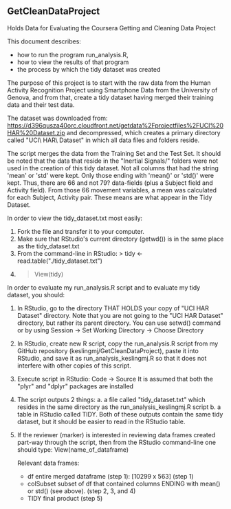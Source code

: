 ## GetCleanDataProject
Holds Data for Evaluating the Coursera Getting and Cleaning Data Project

This document describes:
* how to run the program run_analysis.R,
* how to view the results of that program
* the process by which the tidy dataset was created

The purpose of this project is to start with the raw data from the Human
Activity Recognition Project using Smartphone Data from the University
of Genova, and from that, create a tidy dataset having merged their training
data and their test data.

The dataset was downloaded from:
https://d396qusza40orc.cloudfront.net/getdata%2Fprojectfiles%2FUCI%20HAR%20Dataset.zip 
and decompressed, which creates a primary directory called "UCI\ HAR\ Dataset"
in which all data files and folders reside.


The script merges the data from the Training Set and the Test Set.  It
should be noted that the data that reside in the "Inertial Signals/"
folders were not used in the creation of this tidy dataset.  Not all
columns that had the string 'mean' or 'std' were kept.  Only those
ending with 'mean()' or 'std()' were kept.  Thus, there are 66 and not
79?  data-fields (plus a Subject field and Activity field).  From
those 66 movement variables, a mean was calculated for each Subject,
Activity pair.  These means are what appear in the Tidy Dataset.



In order to view the tidy_dataset.txt most easily:

1. Fork the file and transfer it to your computer.
2. Make sure that RStudio's current directory (getwd()) is in the same place
   as the tidy_dataset.txt
3. From the command-line in RStudio: > tidy <- read.table("./tidy_dataset.txt")
4. > View(tidy)



In order to evaluate my run_analysis.R script and to evaluate my tidy dataset,
you should:

1. In RStudio, go to the directory THAT HOLDS your copy of "UCI HAR Dataset"
   directory.  Note that you are not going to the "UCI HAR Dataset" directory,
   but rather its parent directory.  You can use setwd() command or by using
   Session -> Set Working Directory -> Choose Directory

2. In RStudio, create new R script, copy the run_analysis.R script from my 
   GitHub repository (keslingmj/GetCleanDataProject), paste it into RStudio,
   and save it as run_analysis_keslingmj.R so that it does not interfere
   with other copies of this script.

3. Execute script in RStudio: Code -> Source
   It is assumed that both the "plyr" and "dplyr" packages are installed

4. The script outputs 2 things:
       a. a file called "tidy_dataset.txt" which resides in the same directory
       	  as the run_analysis_keslingmj.R script
       b. a table in RStudio called TIDY.
   Both of these outputs contain the same tidy dataset, but it should be easier
   to read in the RStudio table.

5. If the reviewer (marker) is interested in reviewing data frames created
   part-way through the script, then from the RStudio command-line one should
   type: View(name_of_dataframe)

   Relevant data frames:
   	  * df		entire merged dataframe (step 1): [10299 x 563]
	    		(step 1)
	  * colSubset	subset of df that contained columns ENDING with
	    		mean() or std() (see above).  (step 2, 3, and 4)
	  * TIDY	final product (step 5)


